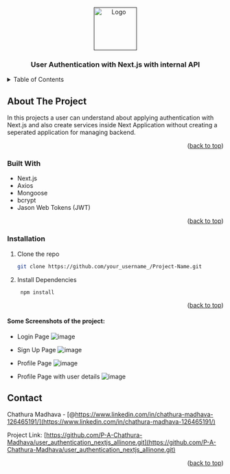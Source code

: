 <a name="readme-top"></a>

<!-- PROJECT LOGO -->
<br />
<div align="center">
  <a href="">
    <img src="https://img.freepik.com/premium-vector/user-authentication-icon-simple-element-illustration-user-authentication-concept-symbol-design-can-be-used-web-mobile_159242-7904.jpg" alt="Logo" width="100" height="100">
  </a>

<h3 align="center">User Authentication with Next.js with internal API</h3>
</div>

<!-- TABLE OF CONTENTS -->
<details>
  <summary>Table of Contents</summary>
  <ol>
    <li>
      <a href="#about-the-project">About The Project</a>
      <ul>
        <li><a href="#built-with">Built With</a></li>
      </ul>
    </li>
    <li>
      <a href="#getting-started">Getting Started</a>
      <ul>
        <li><a href="#prerequisites">Prerequisites</a></li>
        <li><a href="#installation">Installation</a></li>
      </ul>
    </li>
    <li><a href="#contact">Contact</a></li>
  </ol>
</details>

<!-- ABOUT THE PROJECT -->

## About The Project

In this projects a user can understand about applying authentication with Next.js and also create services inside Next Application without creating a seperated application for managing backend.

<p align="right">(<a href="#readme-top">back to top</a>)</p>

### Built With

- Next.js
- Axios
- Mongoose
- bcrypt
- Jason Web Tokens (JWT)

<p align="right">(<a href="#readme-top">back to top</a>)</p>

### Installation

1. Clone the repo
   ```sh
   git clone https://github.com/your_username_/Project-Name.git
2. Install Dependencies
   ```sh
    npm install
<p align="right">(<a href="#readme-top">back to top</a>)</p>

#### Some Screenshots of the project:
- Login Page
![image](/images/LoginPage.png)

- Sign Up Page
![image](/images/SignUpPage.png)

- Profile Page
![image](/images/ProfilePage.png)

- Profile Page with user details
![image](/images/ProfileUserDetailsPage.png)


<!-- CONTACT -->

## Contact

Chathura Madhava - [@https://www.linkedin.com/in/chathura-madhava-126465191/](https://www.linkedin.com/in/chathura-madhava-126465191/)

Project Link: [https://github.com/P-A-Chathura-Madhava/user_authentication_nextjs_allinone.git](https://github.com/P-A-Chathura-Madhava/user_authentication_nextjs_allinone.git)

<p align="right">(<a href="#readme-top">back to top</a>)</p>
